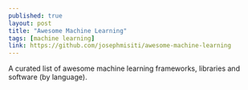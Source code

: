 ```yaml
---
published: true
layout: post
title: "Awesome Machine Learning"
tags: [machine learning]
link: https://github.com/josephmisiti/awesome-machine-learning
---
```


A curated list of awesome machine learning frameworks, libraries and software (by language).
